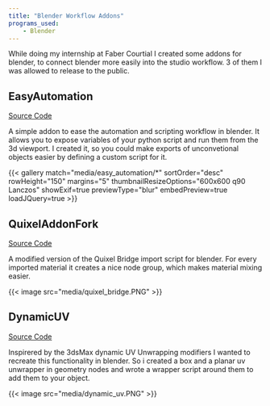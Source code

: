 ```yaml
---
title: "Blender Workflow Addons"
programs_used:
    - Blender
---
```


While doing my internship at Faber Courtial I created some addons for blender, to connect blender more easily into the studio workflow.
3 of them I was allowed to release to the public.

## EasyAutomation 

[Source Code](https://github.com/FScociety/EasyAutomation)

A simple addon to ease the automation and scripting workflow in blender.
It allows you to expose variables of your python script and run them from the 3d viewport.
I created it, so you could make exports of unconvetional objects easier by defining a custom script for it.

{{< gallery match="media/easy_automation/*" sortOrder="desc" rowHeight="150" margins="5" thumbnailResizeOptions="600x600 q90 Lanczos" showExif=true previewType="blur" embedPreview=true loadJQuery=true >}}

## QuixelAddonFork

[Source Code](https://github.com/FScociety/Blender-Quixel-Bridge)

A modified version of the Quixel Bridge import script for blender. For every imported material it creates a nice node group, which makes material mixing easier.

{{< image src="media/quixel_bridge.PNG" >}}

## DynamicUV 

[Source Code](https://github.com/FScociety/Dynamic-UV)

Inspirered by the 3dsMax dynamic UV Unwrapping modifiers I wanted to recreate this functionality in blender.
So i created a box and a planar uv unwrapper in geometry nodes and wrote a wrapper script around them to add them to your object.

{{< image src="media/dynamic_uv.PNG" >}}